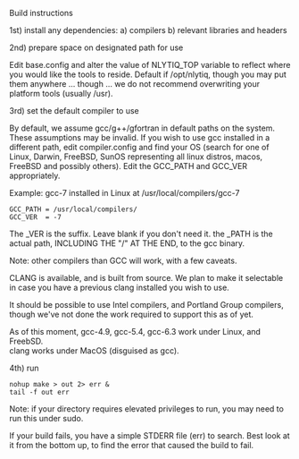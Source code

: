 Build instructions

1st) install any dependencies:
	a) compilers
	b) relevant libraries and headers

2nd) prepare space on designated path for use

Edit base.config and alter the value of NLYTIQ_TOP variable to reflect
where you would like the tools to reside.  Default if /opt/nlytiq, though 
you may put them anywhere ... though ... we do not recommend overwriting 
your platform tools (usually /usr).  

3rd) set the default compiler to use

By default, we assume gcc/g++/gfortran in default paths on the system.  These 
assumptions may be invalid.  If you wish to use gcc installed in a different 
path, edit compiler.config and find your OS (search for one of Linux, Darwin,
FreeBSD, SunOS representing all linux distros, macos, FreeBSD and possibly 
others).  Edit the GCC_PATH and GCC_VER appropriately.

Example: gcc-7 installed in Linux at /usr/local/compilers/gcc-7

	GCC_PATH = /usr/local/compilers/
	GCC_VER  = -7

The _VER is the suffix.  Leave blank if you don't need it.
the _PATH is the actual path, INCLUDING THE "/" AT THE END, to the gcc
binary.

Note: other compilers than GCC will work, with a few caveats.  

CLANG is available, and is built from source.  We plan to make it selectable
in case you have a previous clang installed you wish to use.

It should be possible to use Intel compilers, and Portland Group compilers,
though we've not done the work required to support this as of yet.

As of this moment, gcc-4.9, gcc-5.4, gcc-6.3 work under Linux, and FreebSD.  
clang works under MacOS (disguised as gcc). 

4th) run 

	nohup make > out 2> err &
	tail -f out err

Note:  if your directory requires elevated privileges to run, you may need to
run this under sudo.

If your build fails, you have a simple STDERR file (err) to search.  Best look
at it from the bottom up, to find the error that caused the build to fail.


